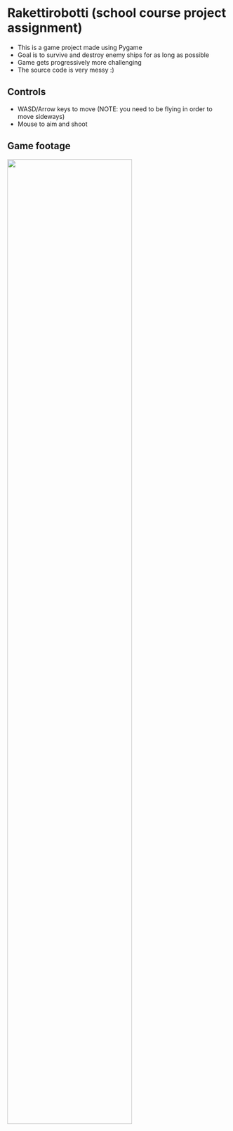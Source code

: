 # Rakettirobotti (school course project assignment)

- This is a game project made using Pygame
- Goal is to survive and destroy enemy ships for as long as possible
- Game gets progressively more challenging
- The source code is very messy :)

## Controls
- WASD/Arrow keys to move (NOTE: you need to be flying in order to move sideways)
- Mouse to aim and shoot

## Game footage
<img src="https://user-images.githubusercontent.com/18125997/167126033-6724cdfb-c491-4a5f-a2d0-e900c9564d9b.gif" width=75%/>
